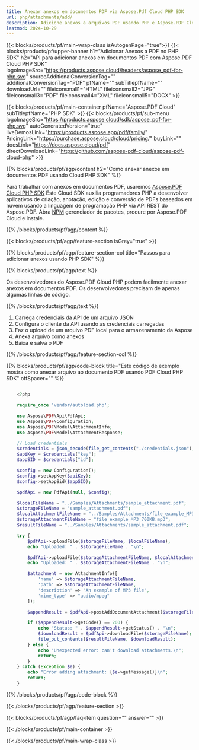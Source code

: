 ```yaml
---
title: Anexar anexos em documentos PDF via Aspose.Pdf Cloud PHP SDK
url: php/attachments/add/
description: Adicione anexos a arquivos PDF usando PHP e Aspose.PDF Cloud SDK. Incorpore arquivos de suporte facilmente.
lastmod: 2024-10-29
---
```


{{< blocks/products/pf/main-wrap-class isAutogenPage="true">}}
{{< blocks/products/pf/upper-banner h1="Adicionar Anexos a PDF no PHP SDK" h2="API para adicionar anexos em documentos PDF com Aspose.PDF Cloud PHP SDK" logoImageSrc="https://products.aspose.cloud/headers/aspose_pdf-for-php.svg" sourceAdditionalConversionTag="" additionalConversionTag="PDF" pfName="" subTitlepfName="" downloadUrl="" fileiconsmall1="HTML" fileiconsmall2="JPG" fileiconsmall3="PDF" fileiconsmall4="XML" fileiconsmall5="DOCX" >}}

{{< blocks/products/pf/main-container pfName="Aspose.PDF Cloud" subTitlepfName="PHP SDK" >}}
{{< blocks/products/pf/sub-menu logoImageSrc="https://products.aspose.cloud/sdk/aspose_pdf-for-php.svg"
autoGeneratedVersion="true"
liveDemosLink="https://products.aspose.app/pdf/family/" PricingLink="https://purchase.aspose.cloud/cloud/pricing/" buyLink="" docsLink="https://docs.aspose.cloud/pdf"  directDownloadLink="https://github.com/aspose-pdf-cloud/aspose-pdf-cloud-php" >}}

{{% blocks/products/pf/agp/content h2="Como anexar anexos em documentos PDF usando Cloud PHP SDK" %}}

Para trabalhar com anexos em documentos PDF, usaremos
[Aspose.PDF Cloud PHP SDK](https://products.aspose.cloud/pdf/php/)
Este Cloud SDK auxilia programadores PHP a desenvolver aplicativos de criação, anotação, edição e conversão de PDFs baseados em nuvem usando a linguagem de programação PHP via API REST do Aspose.PDF. Abra
[NPM](https://www.npmjs.com/package/asposepdfcloud)
gerenciador de pacotes, procure por Aspose.PDF Cloud e instale.

{{% /blocks/products/pf/agp/content %}}

{{< blocks/products/pf/agp/feature-section isGrey="true" >}}

{{% blocks/products/pf/agp/feature-section-col title="Passos para adicionar anexos usando PHP SDK" %}}

{{% blocks/products/pf/agp/text %}}

Os desenvolvedores do Aspose.PDF Cloud PHP podem facilmente anexar anexos em documentos PDF. Os desenvolvedores precisam de apenas algumas linhas de código.

{{% /blocks/products/pf/agp/text %}}

1. Carrega credenciais da API de um arquivo JSON
1. Configura o cliente da API usando as credenciais carregadas
1. Faz o upload de um arquivo PDF local para o armazenamento da Aspose
1. Anexa arquivo como anexos
1. Baixa e salva o PDF

{{% /blocks/products/pf/agp/feature-section-col %}}

{{% blocks/products/pf/agp/code-block title="Este código de exemplo mostra como anexar arquivo ao documento PDF usando PDF Cloud PHP SDK" offSpacer="" %}}

```php

    <?php

    require_once 'vendor/autoload.php';

    use Aspose\PDF\Api\PdfApi;
    use Aspose\PDF\Configuration;
    use Aspose\PDF\Model\AttachmentInfo;
    use Aspose\PDF\Model\AttachmentResponse;

    // Load credentials
    $credentials = json_decode(file_get_contents("./credentials.json"), true);
    $apiKey = $credentials["key"];
    $appSID = $credentials["id"];

    $config = new Configuration();
    $config->setAppKey($apiKey);
    $config->setAppSid($appSID);

    $pdfApi = new PdfApi(null, $config);

    $localFileName = "../Samples/Attachments/sample_attachment.pdf";
    $storageFileName = "sample_attachment.pdf";
    $localAttachmentFileName = "../Samples/Attachments/file_example_MP3_700KB.mp3";
    $storageAttachmentFileName = "file_example_MP3_700KB.mp3";
    $resultFileName = "../Samples/Attachments/sample_attachment.pdf";

    try {
        $pdfApi->uploadFile($storageFileName, $localFileName);
        echo "Uploaded: " . $storageFileName . "\n";

        $pdfApi->uploadFile($storageAttachmentFileName, $localAttachmentFileName);
        echo "Uploaded: " . $storageAttachmentFileName . "\n";

        $attachment = new AttachmentInfo([
            'name' => $storageAttachmentFileName,
            'path' => $storageAttachmentFileName,
            'description' => "An example of MP3 file",
            'mime_type' => "audio/mpeg"
        ]);

        $appendResult = $pdfApi->postAddDocumentAttachment($storageFileName, $attachment);

        if ($appendResult->getCode() == 200) {
            echo "Status: " . $appendResult->getStatus() . "\n";
            $downloadResult = $pdfApi->downloadFile($storageFileName);
            file_put_contents($resultFileName, $downloadResult);
        } else {
            echo "Unexpected error: can't download attachments.\n";
            return;
        }
    } catch (Exception $e) {
        echo "Error adding attachment: {$e->getMessage()}\n";
        return;
    }
```

{{% /blocks/products/pf/agp/code-block %}}

{{< /blocks/products/pf/agp/feature-section >}}

{{< blocks/products/pf/agp/faq-item question="" answer="" >}}

{{< /blocks/products/pf/main-container >}}

{{< /blocks/products/pf/main-wrap-class >}}
